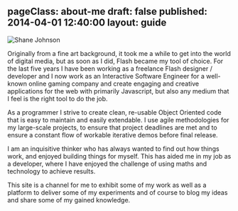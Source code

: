 pageClass: about-me
draft: false
published: 2014-04-01 12:40:00
layout: guide
---
![Shane Johnson](/imgs/about-me.jpg)

Originally from a fine art background, it took me a while to get into the world of digital media, but as soon as I did, Flash became my tool of choice. For the last five years I have been working as a freelance Flash designer / developer and I now work as an Interactive Software Engineer for a well-known online gaming company and  create engaging and creative applications for the web with primarily Javascript, but also any medium that I feel is the right tool to do the job.

As a programmer I strive to create clean, re-usable Object Oriented code that is easy to maintain and easily extendable. I use agile methodologies for my large-scale projects, to ensure that project deadlines are met and to ensure a constant flow of workable iterative demos before final release.

I am an inquisitive thinker who has always wanted to find out how things work, and enjoyed building things for myself. This has aided me in my job as a developer, where I have enjoyed the challenge of using maths and technology to achieve results. 

This site is a channel for me to exhibit some of my work as well as a platform to deliver some of my experiments and of course to blog my ideas and share some of my gained knowledge.
